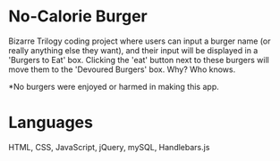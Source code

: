 # No-Calorie Burger

Bizarre Trilogy coding project where users can input a burger name (or really anything else they want), and their input will be displayed in a 'Burgers to Eat' box. Clicking the 'eat' button next to these burgers will move them to the 'Devoured Burgers' box. Why? Who knows.

*No burgers were enjoyed or harmed in making this app.

# Languages
HTML, CSS, JavaScript, jQuery, mySQL, Handlebars.js